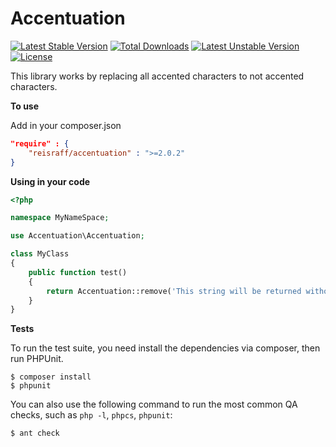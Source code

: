 # Accentuation

[![Latest Stable Version](https://poser.pugx.org/reisraff/accentuation/v/stable)](https://packagist.org/packages/reisraff/accentuation) [![Total Downloads](https://poser.pugx.org/reisraff/accentuation/downloads)](https://packagist.org/packages/reisraff/accentuation) [![Latest Unstable Version](https://poser.pugx.org/reisraff/accentuation/v/unstable)](https://packagist.org/packages/reisraff/accentuation) [![License](https://poser.pugx.org/reisraff/accentuation/license)](https://packagist.org/packages/reisraff/accentuation)

This library works by replacing all accented characters to not accented characters.

**To use**

Add in your composer.json

```json
"require" : {
    "reisraff/accentuation" : ">=2.0.2"
}
```

**Using in your code**

```php
<?php

namespace MyNameSpace;

use Accentuation\Accentuation;

class MyClass
{
    public function test()
    {
        return Accentuation::remove('This string will be returned without accentuation áéíóú');
    }
}
```

**Tests**

To run the test suite, you need install the dependencies via composer, then
run PHPUnit.

    $ composer install
    $ phpunit

You can also use the following command to run the most common QA checks, such as
`php -l`, `phpcs`, `phpunit`:

    $ ant check
